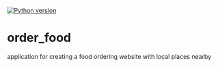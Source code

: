 [![Python version](https://img.shields.io/badge/python-3.10-blue.svg)](https://github.com/FranticallySearching/order_food#readme)

# order_food
application for creating a food ordering website with local places nearby
